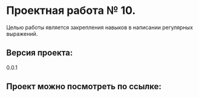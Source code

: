 <h1> Проектная работа № 10.</h1>
Целью работы является закрепления навыков в написании регулярных выражений.

<h2>Версия проекта:</h2>
0.0.1

<h2>Проект можно посмотреть по ссылке:</h2>

